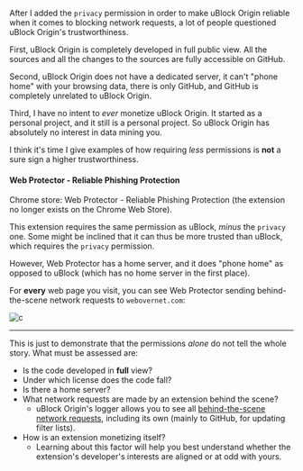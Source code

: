 After I added the `privacy` permission in order to make uBlock Origin  reliable when it comes to blocking network requests, a lot of people questioned uBlock Origin's trustworthiness.

First, uBlock Origin is completely developed in full public view. All the sources and all the changes to the sources are fully accessible on GitHub.

Second, uBlock Origin does not have a dedicated server, it can't "phone home" with your browsing data, there is only GitHub, and GitHub is completely unrelated to uBlock Origin.

Third, I have no intent to _ever_ monetize uBlock Origin. It started as a personal project, and it still is a personal project. So uBlock Origin has absolutely no interest in data mining you.

I think it's time I give examples of how requiring _less_ permissions is **not** a sure sign a higher trustworthiness.

#### Web Protector - Reliable Phishing Protection

Chrome store: Web Protector - Reliable Phishing Protection (the extension no longer exists on the Chrome Web Store).

This extension requires the same permission as uBlock, _minus_ the `privacy` one. Some might be inclined that it can thus be more trusted than uBlock, which requires the `privacy` permission.

However, Web Protector has a home server, and it does "phone home" as opposed to uBlock (which has no home server in the first place).

For **every** web page you visit, you can see Web Protector sending behind-the-scene network requests to `webovernet.com`:

![c](https://cloud.githubusercontent.com/assets/585534/8253895/fe92dd8c-1661-11e5-9134-5c2b9159a57c.png)

***

This is just to demonstrate that the permissions _alone_ do not tell the whole story. What must be assessed are:

- Is the code developed in **full** view?
- Under which license does the code fall?
- Is there a home server?
- What network requests are made by an extension behind the scene?
    - uBlock Origin's logger allows you to see all [behind-the-scene network requests](https://github.com/uBlockOrigin/uBlock-issues/wiki/Behind-the-scene-network-requests), including its own (mainly to GitHub, for updating filter lists).
- How is an extension monetizing itself?
    - Learning about this factor will help you best understand whether the extension's developer's interests are aligned or at odd with yours.
